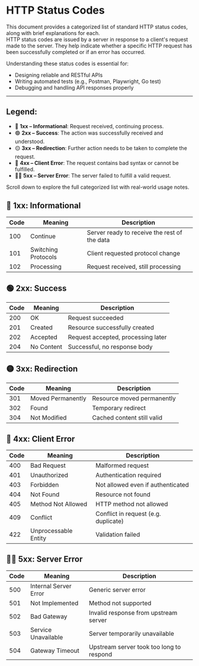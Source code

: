 # HTTP Status Codes

This document provides a categorized list of standard HTTP status codes, along with brief explanations for each.  
HTTP status codes are issued by a server in response to a client's request made to the server. They help indicate whether a specific HTTP request has been successfully completed or if an error has occurred.

Understanding these status codes is essential for:
- Designing reliable and RESTful APIs
- Writing automated tests (e.g., Postman, Playwright, Go test)
- Debugging and handling API responses properly

---

## Legend:

- 🔵 **1xx – Informational**: Request received, continuing process.
- 🟢 **2xx – Success**: The action was successfully received and understood.
- 🟡 **3xx – Redirection**: Further action needs to be taken to complete the request.
- 🔴 **4xx – Client Error**: The request contains bad syntax or cannot be fulfilled.
- 🔴🔴 **5xx – Server Error**: The server failed to fulfill a valid request.

Scroll down to explore the full categorized list with real-world usage notes.



## 🔵 1xx: Informational

| Code | Meaning               | Description                                 |
|------|-----------------------|---------------------------------------------|
| 100  | Continue              | Server ready to receive the rest of the data |
| 101  | Switching Protocols   | Client requested protocol change             |
| 102  | Processing            | Request received, still processing           |

## 🟢 2xx: Success

| Code | Meaning    | Description                                     |
|------|------------|-------------------------------------------------|
| 200  | OK         | Request succeeded                               |
| 201  | Created    | Resource successfully created                   |
| 202  | Accepted   | Request accepted, processing later              |
| 204  | No Content | Successful, no response body                    |

## 🟡 3xx: Redirection

| Code | Meaning            | Description                               |
|------|--------------------|-------------------------------------------|
| 301  | Moved Permanently  | Resource moved permanently                |
| 302  | Found              | Temporary redirect                        |
| 304  | Not Modified       | Cached content still valid                |

## 🔴 4xx: Client Error

| Code | Meaning               | Description                              |
|------|-----------------------|------------------------------------------|
| 400  | Bad Request           | Malformed request                        |
| 401  | Unauthorized          | Authentication required                  |
| 403  | Forbidden             | Not allowed even if authenticated        |
| 404  | Not Found             | Resource not found                       |
| 405  | Method Not Allowed    | HTTP method not allowed                  |
| 409  | Conflict              | Conflict in request (e.g. duplicate)     |
| 422  | Unprocessable Entity  | Validation failed                        |

## 🔴🔴 5xx: Server Error

| Code | Meaning               | Description                              |
|------|-----------------------|------------------------------------------|
| 500  | Internal Server Error | Generic server error                     |
| 501  | Not Implemented       | Method not supported                     |
| 502  | Bad Gateway           | Invalid response from upstream server    |
| 503  | Service Unavailable   | Server temporarily unavailable           |
| 504  | Gateway Timeout       | Upstream server took too long to respond |
